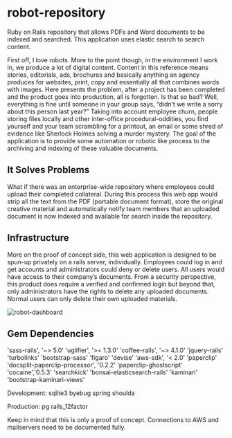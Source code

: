# robot-repository
Ruby on Rails repository that allows PDFs and Word documents to be indexed and searched. This application uses elastic search to search content. 

First off, I love robots. More to the point though, in the environment I work in, we produce a lot of digital content. Content in this reference means stories, editorials, ads, brochures and basically anything an agency produces for websites, print, copy and essentially all that combines words with images. Here presents the problem, after a project has been completed and the product goes into production, all is forgotten. Is that so bad? Well, everything is fine until someone in your group says, “didn’t we write a sorry about this person last year?” Taking into account employee churn, people storing files locally and other inter-office procedural-oddities, you find yourself and your team scrambling for a printout, an email or some shred of evidence like Sherlock Holmes solving a murder mystery. The goal of the application is to provide some automation or robotic like process to the archiving and indexing of these valuable documents.

## It Solves Problems
What if there was an enterprise-wide repository where employees could upload their completed collateral. During this process this web app would strip all the text from the PDF (portable document format), store the original creative material and automatically notify team members that an uploaded document is now indexed and available for search inside the repository.

## Infrastructure
More on the proof of concept side, this web application is designed to be spun-up privately on a rails server, individually. Employees could log in and get accounts and administrators could deny or delete users. All users would have access to their company’s documents. From a security perspective, this product does require a verified and confirmed login but beyond that, only administrators have the rights to delete any uploaded documents. Normal users can only delete their own uploaded materials.

![robot-dashboard](https://user-images.githubusercontent.com/24664863/41758193-f76a9cd8-759b-11e8-826f-9ad196d58015.jpg)

## Gem Dependencies
'sass-rails', '~> 5.0'
'uglifier', '>= 1.3.0'
'coffee-rails', '~> 4.1.0'
'jquery-rails'
'turbolinks'
'bootstrap-sass'
'figaro'
'devise'
'aws-sdk', '< 2.0'
'paperclip'
'docsplit-paperclip-processor', '0.2.2'
'paperclip-ghostscript'
'cocaine','0.5.3'
'searchkick'
'bonsai-elasticsearch-rails'
'kaminari'
'bootstrap-kaminari-views'

Development:
sqlite3
byebug
spring
shoulda

Production:
pg
rails_12factor

Keep in mind that this is only a proof of concept. Connections to AWS and mailservers need to be documented fully.
